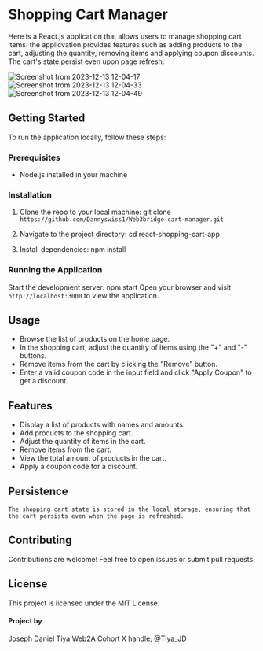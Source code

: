 # Shopping Cart Manager
Here is a React.js application that allows users to manage shopping cart items. the applicvation provides features such as adding products to the cart, adjusting the quantity, removing items and applying coupon discounts. The cart's state persist even upon page refresh.

![Screenshot from 2023-12-13 12-04-17](https://github.com/Dannyswiss1/Web3Bride-cart-manager/assets/137540755/9b84a1a8-178b-480c-8428-a1d973c6733e)
![Screenshot from 2023-12-13 12-04-33](https://github.com/Dannyswiss1/Web3Bride-cart-manager/assets/137540755/0fba0168-8850-4f26-b367-5d21d2ed37fb)
![Screenshot from 2023-12-13 12-04-49](https://github.com/Dannyswiss1/Web3Bride-cart-manager/assets/137540755/210d1681-1c52-4ee1-a953-9d02e8ba7ef7)



## Getting Started
To run the application locally, follow these steps:
         
### Prerequisites
* Node.js installed in your machine
  
### Installation
1. Clone the repo to your local machine:
   git clone `https://github.com/Dannyswiss1/Web3bridge-cart-manager.git`
2. Navigate to the project directory:
   cd react-shopping-cart-app

  1. Install dependencies:
     npm install

### Running the Application
Start the development server:
  npm start
Open your browser and visit `http://localhost:3000` to view the application.

## Usage
 * Browse the list of products on the home page.
 * In the shopping cart, adjust the quantity of items using the "+" and "-" buttons.
 * Remove items from the cart by clicking the "Remove" button.
 * Enter a valid coupon code in the input field and click "Apply Coupon" to get a discount.

## Features
  * Display a list of products with names and amounts.
  * Add products to the shopping cart.
  * Adjust the quantity of items in the cart.
  * Remove items from the cart.
  * View the total amount of products in the cart.
  * Apply a coupon code for a discount.

## Persistence
    The shopping cart state is stored in the local storage, ensuring that the cart persists even when the page is refreshed.

## Contributing
Contributions are welcome! Feel free to open issues or submit pull requests.

## License
This project is licensed under the MIT License.

#### Project by
   Joseph Daniel Tiya
   Web2A Cohort
   X handle; @Tiya_JD
